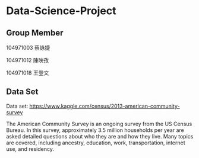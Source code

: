 # Data-Science-Project

## Group Member
104971003 蔡詠捷

104971012 陳映孜

104971018 王登文

## Data Set
Data set: https://www.kaggle.com/census/2013-american-community-survey


The American Community Survey is an ongoing survey from the US Census Bureau. In this survey, approximately 3.5 million households per year are asked detailed questions about who they are and how they live. Many topics are covered, including ancestry, education, work, transportation, internet use, and residency.

